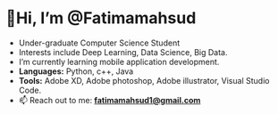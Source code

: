  # 👋Hi, I’m @Fatimamahsud
- Under-graduate Computer Science Student
- Interests include Deep Learning, Data Science, Big Data.
- I’m currently learning mobile application development.
- **Languages:** Python, c++, Java
- **Tools:** Adobe XD, Adobe photoshop, Adobe illustrator, Visual Studio Code.
- 📫 Reach out to me: **fatimamahsud1@gmail.com**

<!---
Fatimamahsud/Fatimamahsud is a ✨ special ✨ repository because its `README.md` (this file) appears on your GitHub profile.
You can click the Preview link to take a look at your changes.
--->
